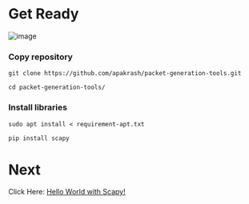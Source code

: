 # Get Ready

![image](https://wwwin-github.cisco.com/storage/user/37778/files/e49e3942-e97b-4ba8-845f-48d273316aed)


### Copy repository
```
git clone https://github.com/apakrash/packet-generation-tools.git
```
```
cd packet-generation-tools/
```

### Install libraries

```
sudo apt install < requirement-apt.txt
```

```
pip install scapy
```

# Next
Click Here: [Hello World with Scapy!](02-hello-world-sr-functions.md)

